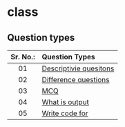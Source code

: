 # class

## Question types

| Sr. No.: | Question Types |
| :---: | :--- |
| 01 | [Descriptivie quesitons](./descriptiveQuestions.md) |
| 02 | [Difference questions](./differenceQuestions.md) |
| 03 | [MCQ](./MCQ.md) |
| 04 | [What is output](./whatIsOutPut.md) |
| 05 | [Write code for](./writeCodeFor.md) |